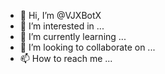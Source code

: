 - 👋 Hi, I’m @VJXBotX
- 👀 I’m interested in ...
- 🌱 I’m currently learning ...
- 💞️ I’m looking to collaborate on ...
- 📫 How to reach me ...

<!---
VJXBotX/VJXBotX is a ✨ special ✨ repository because its `README.md` (this file) appears on your GitHub profile.
You can click the Preview link to take a look at your changes.
--->
